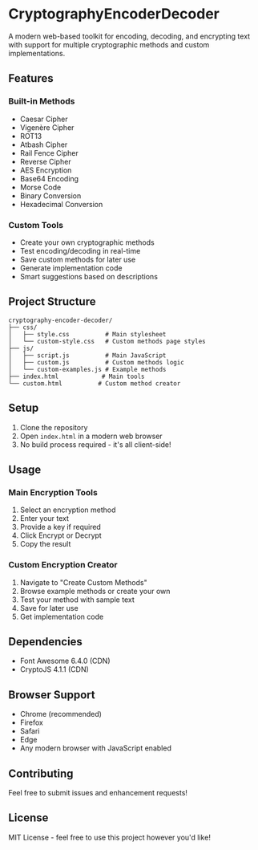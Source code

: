 # CryptographyEncoderDecoder

A modern web-based toolkit for encoding, decoding, and encrypting text with support for multiple cryptographic methods and custom implementations.

## Features

### Built-in Methods
- Caesar Cipher
- Vigenère Cipher
- ROT13
- Atbash Cipher
- Rail Fence Cipher
- Reverse Cipher
- AES Encryption
- Base64 Encoding
- Morse Code
- Binary Conversion
- Hexadecimal Conversion

### Custom Tools
- Create your own cryptographic methods
- Test encoding/decoding in real-time
- Save custom methods for later use
- Generate implementation code
- Smart suggestions based on descriptions

## Project Structure
```
cryptography-encoder-decoder/
├── css/
│   ├── style.css          # Main stylesheet
│   └── custom-style.css   # Custom methods page styles
├── js/
│   ├── script.js          # Main JavaScript
│   ├── custom.js          # Custom methods logic
│   └── custom-examples.js # Example methods
├── index.html            # Main tools
└── custom.html          # Custom method creator
```

## Setup
1. Clone the repository
2. Open `index.html` in a modern web browser
3. No build process required - it's all client-side!

## Usage

### Main Encryption Tools
1. Select an encryption method
2. Enter your text
3. Provide a key if required
4. Click Encrypt or Decrypt
5. Copy the result

### Custom Encryption Creator
1. Navigate to "Create Custom Methods"
2. Browse example methods or create your own
3. Test your method with sample text
4. Save for later use
5. Get implementation code

## Dependencies
- Font Awesome 6.4.0 (CDN)
- CryptoJS 4.1.1 (CDN)

## Browser Support
- Chrome (recommended)
- Firefox
- Safari
- Edge
- Any modern browser with JavaScript enabled

## Contributing
Feel free to submit issues and enhancement requests!

## License
MIT License - feel free to use this project however you'd like! 